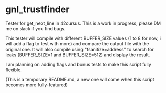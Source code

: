 # gnl_trustfinder
Tester for get_next_line in 42cursus. This is a work in progress, please DM me on slack if you find bugs.

This tester will compile with different BUFFER_SIZE values (1 to 8 for now, i will add a flag to test with more) and compare the output file with the original one.
It will also compile using "fsanitize=address" to search for leaks (BUFFER_SIZE=1 and BUFFER_SIZE=512) and display the result.

I am planning on adding flags and bonus tests to make this script fully flexible.

(This is a temporary README.md, a new one will come when this script becomes more fully-featured)
